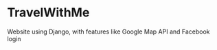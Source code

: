 TravelWithMe
============

Website using Django, with features like Google Map API and Facebook login
